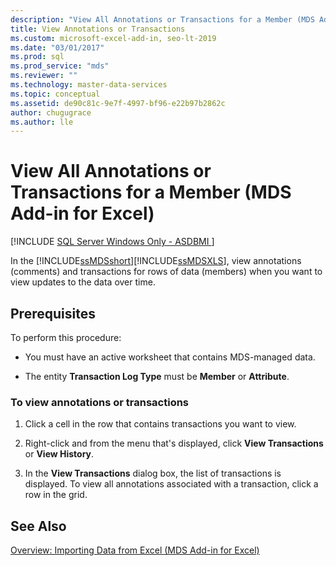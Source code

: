 ```yaml
---
description: "View All Annotations or Transactions for a Member (MDS Add-in for Excel)"
title: View Annotations or Transactions
ms.custom: microsoft-excel-add-in, seo-lt-2019
ms.date: "03/01/2017"
ms.prod: sql
ms.prod_service: "mds"
ms.reviewer: ""
ms.technology: master-data-services
ms.topic: conceptual
ms.assetid: de90c81c-9e7f-4997-bf96-e22b97b2862c
author: chugugrace 
ms.author: lle
---
```

# View All Annotations or Transactions for a Member (MDS Add-in for Excel)

[!INCLUDE [SQL Server Windows Only - ASDBMI ](../../includes/applies-to-version/sql-windows-only-asdbmi.md)]

  In the [!INCLUDE[ssMDSshort](../../includes/ssmdsshort-md.md)][!INCLUDE[ssMDSXLS](../../includes/ssmdsxls-md.md)], view annotations (comments) and transactions for rows of data (members) when you want to view updates to the data over time.  
  
## Prerequisites  
 To perform this procedure:  
  
-   You must have an active worksheet that contains MDS-managed data.  
  
-   The entity **Transaction Log Type** must be **Member** or **Attribute**.  
  
### To view annotations or transactions  
  
1.  Click a cell in the row that contains transactions you want to view.  
  
2.  Right-click and from the menu that's displayed, click **View Transactions** or **View History**.  
  
3.  In the **View Transactions** dialog box, the list of transactions is displayed. To view all annotations associated with a transaction, click a row in the grid.  
  
## See Also  
 [Overview: Importing Data from Excel &#40;MDS Add-in for Excel&#41;](../../master-data-services/microsoft-excel-add-in/overview-importing-data-from-excel-mds-add-in-for-excel.md)  
